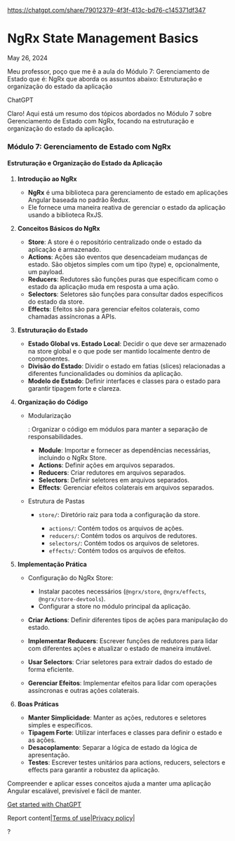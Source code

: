 https://chatgpt.com/share/79012379-4f3f-413c-bd76-c145371df347



# NgRx State Management Basics

May 26, 2024

Meu professor, poço que me ê a aula do Módulo 7: Gerenciamento de Estado que é: NgRx que aborda os assuntos abaixo:  Estruturação e organização do estado da aplicação

ChatGPT

Claro! Aqui está um resumo dos tópicos abordados no Módulo 7 sobre Gerenciamento de Estado com NgRx, focando na estruturação e organização do estado da aplicação.

### Módulo 7: Gerenciamento de Estado com NgRx

#### Estruturação e Organização do Estado da Aplicação

1. **Introdução ao NgRx**

   - **NgRx** é uma biblioteca para gerenciamento de estado em aplicações Angular baseada no padrão Redux.
   - Ele fornece uma maneira reativa de gerenciar o estado da aplicação usando a biblioteca RxJS.

2. **Conceitos Básicos do NgRx**

   - **Store**: A store é o repositório centralizado onde o estado da aplicação é armazenado.
   - **Actions**: Ações são eventos que desencadeiam mudanças de estado. São objetos simples com um tipo (type) e, opcionalmente, um payload.
   - **Reducers**: Redutores são funções puras que especificam como o estado da aplicação muda em resposta a uma ação.
   - **Selectors**: Seletores são funções para consultar dados específicos do estado da store.
   - **Effects**: Efeitos são para gerenciar efeitos colaterais, como chamadas assíncronas a APIs.

3. **Estruturação do Estado**

   - **Estado Global vs. Estado Local**: Decidir o que deve ser armazenado na store global e o que pode ser mantido localmente dentro de componentes.
   - **Divisão do Estado**: Dividir o estado em fatias (slices) relacionadas a diferentes funcionalidades ou domínios da aplicação.
   - **Modelo de Estado**: Definir interfaces e classes para o estado para garantir tipagem forte e clareza.

4. **Organização do Código**

   - Modularização

     : Organizar o código em módulos para manter a separação de responsabilidades.

     - **Module**: Importar e fornecer as dependências necessárias, incluindo o NgRx Store.
     - **Actions**: Definir ações em arquivos separados.
     - **Reducers**: Criar redutores em arquivos separados.
     - **Selectors**: Definir seletores em arquivos separados.
     - **Effects**: Gerenciar efeitos colaterais em arquivos separados.

   - Estrutura de Pastas

     - `store/`: Diretório raiz para toda a configuração da store.

       - `actions/`: Contém todos os arquivos de ações.
       - `reducers/`: Contém todos os arquivos de redutores.
       - `selectors/`: Contém todos os arquivos de seletores.
       - `effects/`: Contém todos os arquivos de efeitos.

5. **Implementação Prática**

   - Configuração do NgRx Store:

     - Instalar pacotes necessários (`@ngrx/store`, `@ngrx/effects`, `@ngrx/store-devtools`).
     - Configurar a store no módulo principal da aplicação.

   - **Criar Actions**: Definir diferentes tipos de ações para manipulação do estado.

   - **Implementar Reducers**: Escrever funções de redutores para lidar com diferentes ações e atualizar o estado de maneira imutável.

   - **Usar Selectors**: Criar seletores para extrair dados do estado de forma eficiente.

   - **Gerenciar Efeitos**: Implementar efeitos para lidar com operações assíncronas e outras ações colaterais.

6. **Boas Práticas**

   - **Manter Simplicidade**: Manter as ações, redutores e seletores simples e específicos.
   - **Tipagem Forte**: Utilizar interfaces e classes para definir o estado e as ações.
   - **Desacoplamento**: Separar a lógica de estado da lógica de apresentação.
   - **Testes**: Escrever testes unitários para actions, reducers, selectors e effects para garantir a robustez da aplicação.

Compreender e aplicar esses conceitos ajuda a manter uma aplicação Angular escalável, previsível e fácil de manter.

[Get started with ChatGPT](https://chatgpt.com/)

Report content|[Terms of use](https://openai.com/policies/terms-of-use)|[Privacy policy](https://openai.com/policies/privacy-policy)|

?

